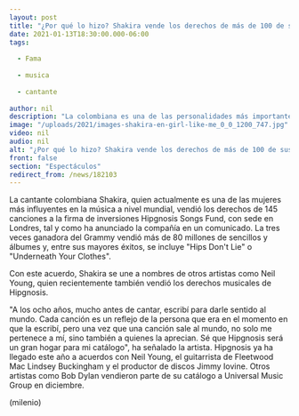 ```yaml
---
layout: post
title: "¿Por qué lo hizo? Shakira vende los derechos de más de 100 de sus canciones"
date: 2021-01-13T18:30:00.000-06:00
tags:
  
  - Fama
  
  - musica
  
  - cantante
  
author: nil
description: "La colombiana es una de las personalidades más importantes en el mundo de la música actual. "
image: "/uploads/2021/images-shakira-en-girl-like-me_0_0_1200_747.jpg"
video: nil
audio: nil
alt: "¿Por qué lo hizo? Shakira vende los derechos de más de 100 de sus canciones"
front: false
section: "Espectáculos"
redirect_from: /news/182103
---
```


La cantante colombiana Shakira, quien actualmente es una de las mujeres más influyentes en la música a nivel mundial, vendió los derechos de 145 canciones a la firma de inversiones Hipgnosis Songs Fund, con sede en Londres, tal y como ha anunciado la compañía en un comunicado. La tres veces ganadora del Grammy vendió más de 80 millones de sencillos y álbumes y, entre sus mayores éxitos, se incluye "Hips Don't Lie" o "Underneath Your Clothes".  

Con este acuerdo, Shakira se une a nombres de otros artistas como Neil Young, quien recientemente también vendió los derechos musicales de Hipgnosis. 

"A los ocho años, mucho antes de cantar, escribí para darle sentido al mundo. Cada canción es un reflejo de la persona que era en el momento en que la escribí, pero una vez que una canción sale al mundo, no solo me pertenece a mí, sino también a quienes la aprecian. Sé que Hipgnosis será un gran hogar para mi catálogo", ha señalado la artista. Hipgnosis ya ha llegado este año a acuerdos con Neil Young, el guitarrista de Fleetwood Mac Lindsey Buckingham y el productor de discos Jimmy Iovine. Otros artistas como Bob Dylan vendieron parte de su catálogo a Universal Music Group en diciembre. 

(milenio)